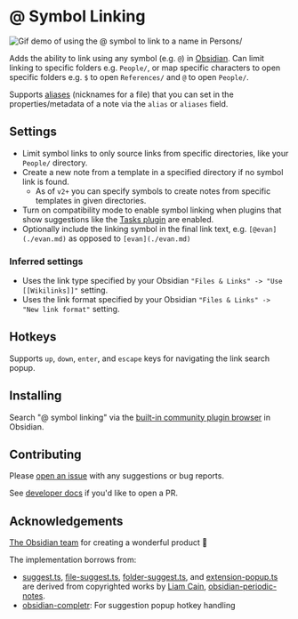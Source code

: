 # @ Symbol Linking

![Gif demo of using the @ symbol to link to a name in Persons/](./docs/at-linking-example-1.4.4.gif)

Adds the ability to link using any symbol (e.g. `@`) in [Obsidian](https://obsidian.md/). Can limit linking to specific folders e.g. `People/`, or map specific characters to open specific folders e.g. `$` to open `References/` and `@` to open `People/`.

Supports [aliases](https://help.obsidian.md/Linking+notes+and+files/Aliases) (nicknames for a file) that you can set in the properties/metadata of a note via the `alias` or `aliases` field.

## Settings

-   Limit symbol links to only source links from specific directories, like your `People/` directory.
-   Create a new note from a template in a specified directory if no symbol link is found.
    -   As of `v2+` you can specify symbols to create notes from specific templates in given directories.
-   Turn on compatibility mode to enable symbol linking when plugins that show suggestions like the [Tasks plugin](https://github.com/obsidian-tasks-group/obsidian-tasks) are enabled.
-   Optionally include the linking symbol in the final link text, e.g. `[@evan](./evan.md)` as opposed to `[evan](./evan.md)`

### Inferred settings

-   Uses the link type specified by your Obsidian `"Files & Links" -> "Use [[Wikilinks]]"` setting.
-   Uses the link format specified by your Obsidian `"Files & Links" -> "New link format"` setting.

## Hotkeys

Supports `up`, `down`, `enter`, and `escape` keys for navigating the link search popup.

## Installing

Search "@ symbol linking" via the [built-in community plugin browser](https://help.obsidian.md/Extending+Obsidian/Community+plugins) in Obsidian.

## Contributing

Please [open an issue](https://github.com/Ebonsignori/obsidian-at-symbol-linking/issues/new) with any suggestions or bug reports.

See [developer docs](docs/development.md) if you'd like to open a PR.

## Acknowledgements

[The Obsidian team](https://obsidian.md/about) for creating a wonderful product :purple_heart:

The implementation borrows from:

-   [suggest.ts](./src/utils/suggest.ts), [file-suggest.ts](./src/settings/file-suggest.ts), [folder-suggest.ts](./src/settings/folder-suggest.ts), and [extension-popup.ts](./src/compatibility-mode-extension/extension-popup.ts) are derived from copyrighted works by [Liam Cain](https://github.com/liamcain), [obsidian-periodic-notes](https://github.com/liamcain/obsidian-periodic-notes).
-   [obsidian-completr](https://github.com/tth05/obsidian-completr): For suggestion popup hotkey handling